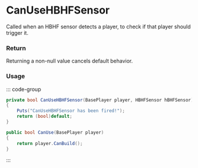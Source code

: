 # CanUseHBHFSensor
<Badge type="info" text="Player"/><Badge type="danger" text="Carbon Compatible"/><Badge type="warning" text="Oxide Compatible"/>
Called when an HBHF sensor detects a player, to check if that player should trigger it.

### Return
Returning a non-null value cancels default behavior.

### Usage
::: code-group
```csharp [Example]
private bool CanUseHBHFSensor(BasePlayer player, HBHFSensor hBHFSensor)
{
	Puts("CanUseHBHFSensor has been fired!");
	return (bool)default;
}
```
```csharp [Source — Assembly-CSharp @ HBHFSensor]
public bool CanUse(BasePlayer player)
{
	return player.CanBuild();
}

```
:::
